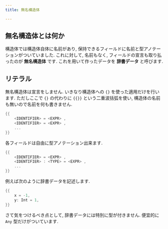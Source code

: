 ```yaml
---
title: 無名構造体

---
```


## 無名構造体とは何か

構造体では構造体自体に名前があり, 保持できるフィールドに名前と型アノテーションがついていました. これに対して, 名前もなく, フィールドの宣言も取り払ったのが **無名構造体** です.  これを用いて作ったデータを **辞書データ** と呼びます.

## リテラル

無名構造体は宣言をしません.
いきなり構造体への `{}` を使った適用だけを行います.  ただしここで `{}` の代わりに `{{}}` という二重波括弧を使い, 構造体の名前も無いので名前を何も書きません.

```rust
{{
    <IDENTIFIER> = <EXPR> ,
    <IDENTIFIER> = <EXPR> ,
    ...
}}
```

各フィールドは自由に型アノテーション出来ます.

```rust
{{
    <IDENTIFIER> = <EXPR> ,
    <IDENTIFIER> : <TYPE> = <EXPR> ,
    ...
}}
```

例えば次のように辞書データを記述します.

```rust
{{
    x = -1,
    y: Int = 1,
}}
```

さて気をつけるべき点として, 辞書データには特別に型が付きません. 便宜的に `Any` 型だけがついています.
